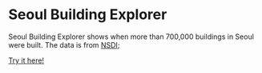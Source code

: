 # Seoul Building Explorer

Seoul Building Explorer shows when more than 700,000 buildings in Seoul were built. The data is from [NSDI](http://openapi.nsdi.go.kr/nsdi/eios/ServiceDetail.do?svcSe=F&svcId=F010);

[Try it here!](hanbyul-here.github.io/seoul-building-explorer)

